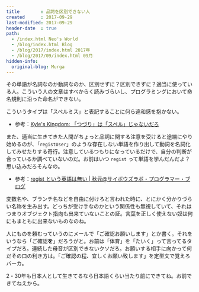```yaml
---
title        : 品詞を区別できない人
created      : 2017-09-29
last-modified: 2017-09-29
header-date  : true
path:
  - /index.html Neo's World
  - /blog/index.html Blog
  - /blog/2017/index.html 2017年
  - /blog/2017/09/index.html 09月
hidden-info:
  original-blog: Murga
---
```


その単語が名詞なのか動詞なのか、区別せずに？区別できずに？適当に使っている人。こういう人の文章はすべからく読みづらいし、プログラミングにおいて命名規則に沿った命名ができない。

こういうタイプは「スペルミス」と表記することに何ら違和感を抱かない。

- 参考：[Kyle's Kingdom: 「つづり」は「スペル」じゃないだろ](http://cherryshusband.blogspot.jp/2011/02/blog-post_02.html)

また、適当に生きてきた人間がちょっと品詞に関する注意を受けると途端にやり始めるのが、「`registUser`」のような存在しない単語を作り出して動詞を名詞化してみせたりする奇行。注意しているつもりになっているだけで、自分の判断が合っているか調べていないのだ。お前はいつ `regist` って単語を学んだんだよ？思い込みだろそんなの。

- 参考：[regist という英語は無い | 秋元@サイボウズラボ・プログラマー・ブログ](http://developer.cybozu.co.jp/akky/2005/07/regist/)

変数名や、ブランチ名などを自由に付けろと言われた時に、とにかく分かりづらい名称を生み出す。どっちが受け手なのかという関係性も無視していて、それはつまりオブジェクト指向も出来ていないことの証。言葉を正しく使えない奴は何にもまともに出来ないものなのね。

人にものを頼むっていうのにメールで「ご確認お願いします」とか書く。それをいうなら「ご確認**を**」だろうがと。お前は「体育」を「たいく」って言ってるタイプだろ。連続した母音が区別できないクソだろ。お願いする相手に向かって何だその口の利き方は。「ご確認の程、宜しくお願い致します」を定型文で覚えろバーカ。

2・30年も日本人として生きてるなら日本語くらい当たり前にできてね。お前できてねえから。
